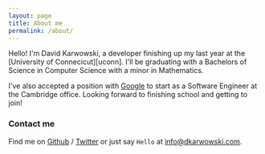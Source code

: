 ```yaml
---
layout: page
title: About me
permalink: /about/
---
```


Hello! I'm David Karwowski, a developer finishing up my last year at the
[University of Connecicut][uconn]. I'll be graduating with a Bachelors of
Science in Computer Science with a minor in Mathematics.

I've also accepted a position with [Google][google] to start as a Software
Engineer at the Cambridge office. Looking forward to finishing school and
getting to join!

### Contact me

Find me on [Github][github] / [Twitter][Twitter] or just say `Hello` at 
[info@dkarwowski.com](info@dkarwowski.com).


[google]: https://google.com/
[github]: https://github.com/dkarwowski
[twitter]: https://twitter.com/0x646b
